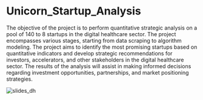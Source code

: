 # Unicorn_Startup_Analysis

The objective of the project is to perform quantitative strategic analysis on a pool of 140 to 8 startups in the digital healthcare sector. The project encompasses various stages, starting from data scraping to algorithm modeling. The project aims to identify the most promising startups based on quantitative indicators and develop strategic recommendations for investors, accelerators, and other stakeholders in the digital healthcare sector. The results of the analysis will assist in making informed decisions regarding investment opportunities, partnerships, and market positioning strategies.

![slides_dh](https://github.com/M-ballabio1/Unicorn_Startup_Analysis/assets/78934727/d0de3b67-0cda-48fe-95f5-427e922c10c1)
